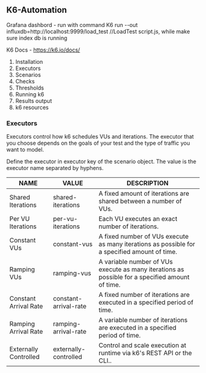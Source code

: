 ## K6-Automation

Grafana dashbord - 
run with command K6 run --out influxdb=http://localhost:9999/load_test //LoadTest script.js, while make sure index db is running

K6 Docs - 
https://k6.io/docs/

1. Installation
2. Executors  
3. Scenarios 
4. Checks 
5. Thresholds 
6. Running k6 
7. Results output 
8. k6 resources

### Executors
Executors control how k6 schedules VUs and iterations. The executor that you choose depends on the goals of your test and the type of traffic you want to model.

Define the executor in executor key of the scenario object. The value is the executor name separated by hyphens.

<table>
    <thead>
        <tr>
            <th>NAME</th>
            <th>VALUE</th>
            <th>DESCRIPTION</th>
        </tr>
    </thead>
    <tbody>
        <tr>
            <td>Shared Iterations</td>
            <td>shared-iterations</td>
            <td>A fixed amount of iterations are shared between a number of VUs.</td>
        </tr>
        <tr>
            <td>Per VU Iterations</td>
            <td>per-vu-iterations</td>
            <td>Each VU executes an exact number of iterations.</td>
        </tr>
        <tr>
            <td>Constant VUs</td>
            <td>constant-vus</td>
            <td>A fixed number of VUs execute as many iterations as possible for a specified amount of time.</td>
        </tr>
        <tr>
            <td>Ramping VUs</td>
            <td>ramping-vus</td>
            <td>A variable number of VUs execute as many iterations as possible for a specified amount of time.</td>
        </tr>
        <tr>
            <td>Constant Arrival Rate</td>
            <td>constant-arrival-rate</td>
            <td>A fixed number of iterations are executed in a specified period of time.</td>
        </tr>
        <tr>
            <td>Ramping Arrival Rate</td>
            <td>ramping-arrival-rate</td>
            <td>A variable number of iterations are executed in a specified period of time.</td>
        </tr>
        <tr>
            <td>Externally Controlled</td>
            <td>externally-controlled</td>
            <td>Control and scale execution at runtime via k6's REST API or the CLI..</td>
        </tr>
    </tbody>
</table>

